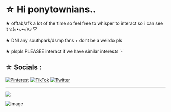 #  ☆ Hi ponytownians..
★ offtab/afk a lot of the time so feel free to whisper to interact so i can see it  ପ(๑•ᴗ•๑)ଓ ♡<br><br>★ DNI any southpark/dsmp fans + dont be a weirdo pls<br><br>★ plspls PLEASEE interact if we have similar interests ˙ᵕ˙


## ☆ Socials :
[![Pinterest](https://img.shields.io/badge/Pinterest-%23E60023.svg?logo=Pinterest&logoColor=white)](https://pinterest.com/@k4lenn) [![TikTok](https://img.shields.io/badge/TikTok-%23000000.svg?logo=TikTok&logoColor=white)](https://tiktok.com/@k1lrzr) [![Twitter](https://img.shields.io/badge/Twitter-%231DA1F2.svg?logo=Twitter&logoColor=white)](https://twitter.com/lcvlix) 

---
[![](https://visitcount.itsvg.in/api?id=k4len&icon=7&color=6)](https://visitcount.itsvg.in)

![image](https://github.com/k4len/k4len/assets/141467087/74b7b5d5-f0dc-48dd-ae6f-23ce5e4aae2e)
